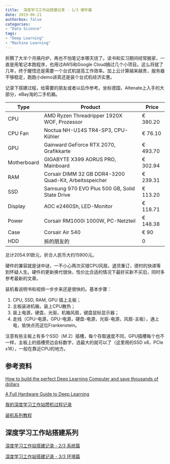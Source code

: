 ```yaml
---
title:  深度学习工作站搭建记录 - 1/3 硬件篇
date: 2019-06-21
authorbox: false
categories:
- "Data Science"
tags:
- "Deep Learning"
- "Machine Learning"
---
```


折腾了大半个月搞丹炉，再也不怕笔记本哪天烧了。读书和实习期间经常搬家，一直是用笔记本跑程序，也用过AWS和Google Cloud搞过几个小项目。这么将就了几年，终于醒悟还是需要一个台式机提高工作效率。加上云计算越来越贵，服务器不够稳定，跑跑小demo讲真还是装个台式机经济实惠。

<!--more-->

记录下搭建过程，给需要的朋友或者以后作参考。坐标德国，Altenate上入手的大部分，eBay淘的二手机箱。

| Type | Product | Price |
| --- | --- | --- |
| CPU | AMD Ryzen Threadripper 1920X WOF, Prozessor | € 380.20 |
| CPU Fan | Noctua NH-U14S TR4-SP3, CPU-Kühler | € 76.10 |
| GPU | Gainward GeForce RTX 2070, Grafikkarte | € 493.70 |
| Motherboard | GIGABYTE X399 AORUS PRO, Mainboard  | € 302.94 |
| RAM | Corsair DIMM 32 GB DDR4-3200 Quad-Kit, Arbeitsspeicher | € 239.31 |
| SSD | Samsung 970 EVO Plus 500 GB, Solid State Drive | € 113.20 |
| Display | AOC e2460Sh, LED-Monitor  | € 118.71 |
| Power | Corsair RM1000i 1000W, PC-Netzteil  | € 148.38  |
| Case | Corsair Air 540  | € 90 |
| HDD | 拆的朋友的  | 0 |

总计2054.91欧元，折合人民币大约15900元。

硬件的兼容就是谜中谜，一不小心两次买错CPU风扇，退货重订，德村的快递等到怀疑人生。硬件的更新换代很快，性价比合适的情况下最好买新不买旧，同时多参考最新的文章。

装机看说明书和视频一步步来还是很快的。基本步骤：

1. CPU, SSD, RAM, GPU 插上主板；
2. 主板装进机箱，装上CPU散热；
3. 装上电源，硬盘，光驱，机箱风扇，键盘鼠标显示器；
4. 走线（CPU-电源，GPU-电源，硬盘-电源，光驱-电源，风扇-主板），通上电，愉快点亮这位Frankenstein。

注意有些主板上有多个SSD（M.2）插槽，每个存取速度不同，GPU插槽每个也不一样，主板上的插槽旁边会标数字，选最大的就可以了（这里用的SSD x8，PCIe x16），一般在靠近CPU的地方。

## 参考资料

[How to build the perfect Deep Learning Computer and save thousands of dollars](https://medium.com/the-mission/how-to-build-the-perfect-deep-learning-computer-and-save-thousands-of-dollars-9ec3b2eb4ce2)

[A Full Hardware Guide to Deep Learning](https://timdettmers.com/2018/12/16/deep-learning-hardware-guide/)

[我的深度学习工作站攒机过程记录](http://cn.soulmachine.me/2016-08-13-my-deep-learning-workstation-assemble-process-note/)

[装机系列教程](https://www.bilibili.com/video/av32201007/?spm_id_from=333.788.videocard.0)

## 深度学习工作站搭建系列

[深度学习工作站搭建记录 - 2/3 系统篇](https://wenting-wang.github.io/docs/dl-workstation-2/)

[深度学习工作站搭建记录 - 3/3 环境篇](https://wenting-wang.github.io/docs/dl-workstation-3/)
